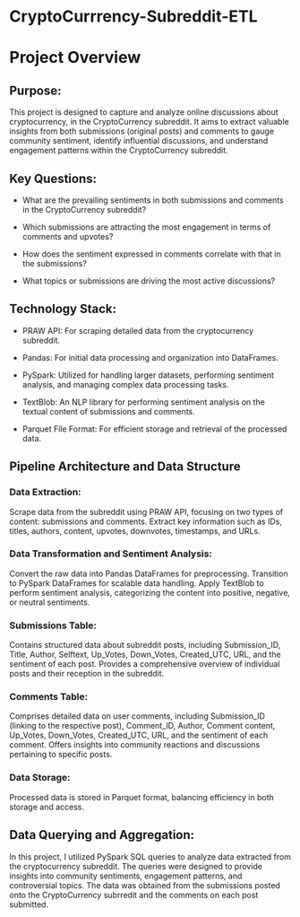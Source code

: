 # CryptoCurrrency-Subreddit-ETL

# Project Overview
## Purpose:
This project is designed to capture and analyze online discussions about cryptocurrency, in the CryptoCurrency subreddit. It aims to extract valuable insights from both submissions (original posts) and comments to gauge community sentiment, identify influential discussions, and understand engagement patterns within the CryptoCurrency subreddit.

## Key Questions:

- What are the prevailing sentiments in both submissions and comments in the CryptoCurrency subreddit?

- Which submissions are attracting the most engagement in terms of comments and upvotes?

- How does the sentiment expressed in comments correlate with that in the submissions?

- What topics or submissions are driving the most active discussions?

## Technology Stack:

- PRAW API: For scraping detailed data from the cryptocurrency subreddit.
  
- Pandas: For initial data processing and organization into DataFrames.
  
- PySpark: Utilized for handling larger datasets, performing sentiment analysis, and managing complex data processing tasks.

- TextBlob: An NLP library for performing sentiment analysis on the textual content of submissions and comments.

- Parquet File Format: For efficient storage and retrieval of the processed data.

## Pipeline Architecture and Data Structure

### Data Extraction:

Scrape data from the subreddit using PRAW API, focusing on two types of content: submissions and comments.
Extract key information such as IDs, titles, authors, content, upvotes, downvotes, timestamps, and URLs.

### Data Transformation and Sentiment Analysis:

Convert the raw data into Pandas DataFrames for preprocessing.
Transition to PySpark DataFrames for scalable data handling.
Apply TextBlob to perform sentiment analysis, categorizing the content into positive, negative, or neutral sentiments.

### Submissions Table:

Contains structured data about subreddit posts, including Submission_ID, Title, Author, Selftext, Up_Votes, Down_Votes, Created_UTC, URL, and the sentiment of each post.
Provides a comprehensive overview of individual posts and their reception in the subreddit.

### Comments Table:

Comprises detailed data on user comments, including Submission_ID (linking to the respective post), Comment_ID, Author, Comment content, Up_Votes, Down_Votes, Created_UTC, URL, and the sentiment of each comment.
Offers insights into community reactions and discussions pertaining to specific posts.

### Data Storage:

Processed data is stored in Parquet format, balancing efficiency in both storage and access.

## Data Querying and Aggregation:

In this project, I utilized PySpark SQL queries to analyze data extracted from the cryptocurrency subreddit. The queries were designed to provide insights into community sentiments, engagement patterns, and controversial topics. The data was obtained from the submissions posted onto the CryptoCurrency subrredit and the comments on each post submitted.


